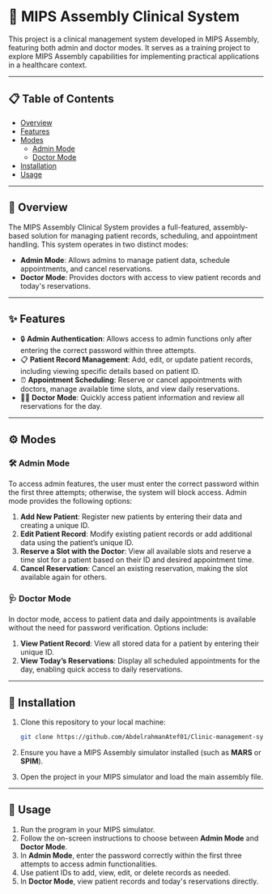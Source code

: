 # 🏥 MIPS Assembly Clinical System

This project is a clinical management system developed in MIPS Assembly, featuring both admin and doctor modes. It serves as a training project to explore MIPS Assembly capabilities for implementing practical applications in a healthcare context.

---

## 📋 Table of Contents

- [Overview](#overview)
- [Features](#features)
- [Modes](#modes)
  - [Admin Mode](#admin-mode)
  - [Doctor Mode](#doctor-mode)
- [Installation](#installation)
- [Usage](#usage)

---

## 📝 Overview

The MIPS Assembly Clinical System provides a full-featured, assembly-based solution for managing patient records, scheduling, and appointment handling. This system operates in two distinct modes:

- **Admin Mode**: Allows admins to manage patient data, schedule appointments, and cancel reservations.
- **Doctor Mode**: Provides doctors with access to view patient records and today's reservations.

---

## ✨ Features

- 🔒 **Admin Authentication**: Allows access to admin functions only after entering the correct password within three attempts.
- 📋 **Patient Record Management**: Add, edit, or update patient records, including viewing specific details based on patient ID.
- ⏰ **Appointment Scheduling**: Reserve or cancel appointments with doctors, manage available time slots, and view daily reservations.
- 👩‍⚕️ **Doctor Mode**: Quickly access patient information and review all reservations for the day.

---

## ⚙️ Modes

### 🛠️ Admin Mode

To access admin features, the user must enter the correct password within the first three attempts; otherwise, the system will block access. Admin mode provides the following options:

1. **Add New Patient**: Register new patients by entering their data and creating a unique ID.
2. **Edit Patient Record**: Modify existing patient records or add additional data using the patient’s unique ID.
3. **Reserve a Slot with the Doctor**: View all available slots and reserve a time slot for a patient based on their ID and desired appointment time.
4. **Cancel Reservation**: Cancel an existing reservation, making the slot available again for others.

### 🩺 Doctor Mode

In doctor mode, access to patient data and daily appointments is available without the need for password verification. Options include:

1. **View Patient Record**: View all stored data for a patient by entering their unique ID.
2. **View Today’s Reservations**: Display all scheduled appointments for the day, enabling quick access to daily reservations.

---

## 🔧 Installation

1. Clone this repository to your local machine:

   ```bash
   git clone https://github.com/AbdelrahmanAtef01/Clinic-management-system-in-Assembly.git
   ```

2. Ensure you have a MIPS Assembly simulator installed (such as **MARS** or **SPIM**).

3. Open the project in your MIPS simulator and load the main assembly file.

---

## 🚀 Usage

1. Run the program in your MIPS simulator.
2. Follow the on-screen instructions to choose between **Admin Mode** and **Doctor Mode**.
3. In **Admin Mode**, enter the password correctly within the first three attempts to access admin functionalities.
4. Use patient IDs to add, view, edit, or delete records as needed.
5. In **Doctor Mode**, view patient records and today's reservations directly.

